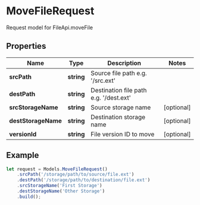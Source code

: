# MoveFileRequest

Request model for FileApi.moveFile

## Properties

Name | Type | Description | Notes
---- | ---- | ----------- | -----
**srcPath** | **string**| Source file path e.g. '/src.ext' |
**destPath** | **string**| Destination file path e.g. '/dest.ext' |
**srcStorageName** | **string**| Source storage name | [optional]
**destStorageName** | **string**| Destination storage name | [optional]
**versionId** | **string**| File version ID to move | [optional]

## Example
```typescript
let request = Models.MoveFileRequest()
    .srcPath('/storage/path/to/source/file.ext')
    .destPath('/storage/path/to/destination/file.ext')
    .srcStorageName('First Storage')
    .destStorageName('Other Storage')
    .build();
```
